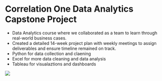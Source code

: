 
# Correlation One Data Analytics Capstone Project
 
- Data Analytics course where we collaborated as a team to learn through real-world business cases.
- Created a detailed 14-week project plan with weekly meetings to assign deliverables and ensure timeline  remained on track.
- Python for data collection and claening 
- Excel for more data cleaning and data analysis
- Tableau for visualaztions and dashboards

<div class='tableauPlaceholder' id='viz1660068947143' style='position: relative'><noscript><a href='#'><img alt=' ' src='https:&#47;&#47;public.tableau.com&#47;static&#47;images&#47;Te&#47;Team_103_CapStone_Project_Dashboard&#47;Main&#47;1_rss.png' style='border: none' /></a></noscript><object class='tableauViz'  style='display:none;'><param name='host_url' value='https%3A%2F%2Fpublic.tableau.com%2F' /> <param name='embed_code_version' value='3' /> <param name='site_root' value='' /><param name='name' value='Team_103_CapStone_Project_Dashboard&#47;Main' /><param name='tabs' value='yes' /><param name='toolbar' value='yes' /><param name='static_image' value='https:&#47;&#47;public.tableau.com&#47;static&#47;images&#47;Te&#47;Team_103_CapStone_Project_Dashboard&#47;Main&#47;1.png' /> <param name='animate_transition' value='yes' /><param name='display_static_image' value='yes' /><param name='display_spinner' value='yes' /><param name='display_overlay' value='yes' /><param name='display_count' value='yes' /><param name='language' value='en-US' /></object></div>               
